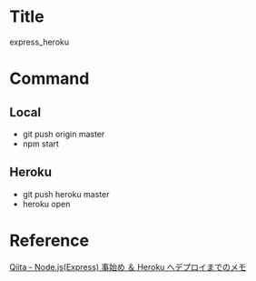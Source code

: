 # Title

express_heroku

# Command

## Local

- git push origin master
- npm start

## Heroku

- git push heroku master
- heroku open

# Reference

[Qiita - Node.js(Express) 事始め ＆ Heroku へデプロイまでのメモ](https://qiita.com/hkusu/items/e46de8c446840c50aefe)
